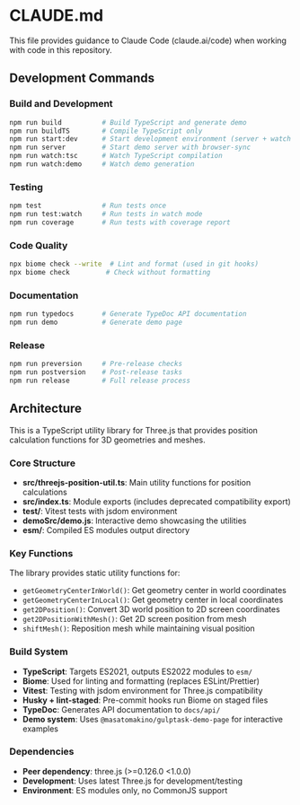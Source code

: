 # CLAUDE.md

This file provides guidance to Claude Code (claude.ai/code) when working with code in this repository.

## Development Commands

### Build and Development
```bash
npm run build          # Build TypeScript and generate demo
npm run buildTS        # Compile TypeScript only
npm run start:dev      # Start development environment (server + watch modes)
npm run server         # Start demo server with browser-sync
npm run watch:tsc      # Watch TypeScript compilation
npm run watch:demo     # Watch demo generation
```

### Testing
```bash
npm test               # Run tests once
npm run test:watch     # Run tests in watch mode
npm run coverage       # Run tests with coverage report
```

### Code Quality
```bash
npx biome check --write  # Lint and format (used in git hooks)
npx biome check         # Check without formatting
```

### Documentation
```bash
npm run typedocs       # Generate TypeDoc API documentation
npm run demo           # Generate demo page
```

### Release
```bash
npm run preversion     # Pre-release checks
npm run postversion    # Post-release tasks
npm run release        # Full release process
```

## Architecture

This is a TypeScript utility library for Three.js that provides position calculation functions for 3D geometries and meshes.

### Core Structure
- **src/threejs-position-util.ts**: Main utility functions for position calculations
- **src/index.ts**: Module exports (includes deprecated compatibility export)
- **__test__/**: Vitest tests with jsdom environment
- **demoSrc/demo.js**: Interactive demo showcasing the utilities
- **esm/**: Compiled ES modules output directory

### Key Functions
The library provides static utility functions for:
- `getGeometryCenterInWorld()`: Get geometry center in world coordinates  
- `getGeometryCenterInLocal()`: Get geometry center in local coordinates
- `get2DPosition()`: Convert 3D world position to 2D screen coordinates
- `get2DPositionWithMesh()`: Get 2D screen position from mesh
- `shiftMesh()`: Reposition mesh while maintaining visual position

### Build System
- **TypeScript**: Targets ES2021, outputs ES2022 modules to `esm/`
- **Biome**: Used for linting and formatting (replaces ESLint/Prettier)
- **Vitest**: Testing with jsdom environment for Three.js compatibility
- **Husky + lint-staged**: Pre-commit hooks run Biome on staged files
- **TypeDoc**: Generates API documentation to `docs/api/`
- **Demo system**: Uses `@masatomakino/gulptask-demo-page` for interactive examples

### Dependencies
- **Peer dependency**: three.js (>=0.126.0 <1.0.0)
- **Development**: Uses latest Three.js for development/testing
- **Environment**: ES modules only, no CommonJS support